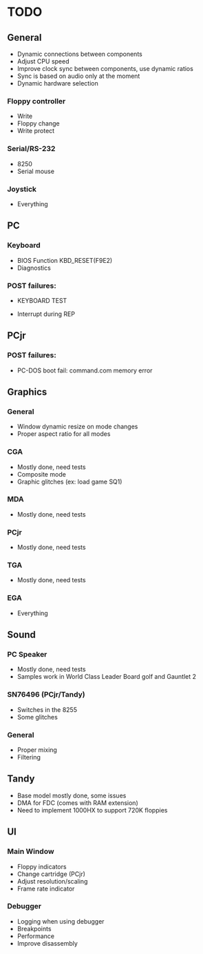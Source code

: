 # TODO

## General

- Dynamic connections between components
- Adjust CPU speed
- Improve clock sync between components, use dynamic ratios
- Sync is based on audio only at the moment
- Dynamic hardware selection

### Floppy controller
- Write
- Floppy change
- Write protect

### Serial/RS-232
- 8250 
- Serial mouse

### Joystick
- Everything

## PC

### Keyboard
- BIOS Function KBD_RESET(F9E2)
- Diagnostics

### POST failures:
- KEYBOARD TEST

- Interrupt during REP

## PCjr

### POST failures:
- PC-DOS boot fail: command.com memory error

## Graphics

### General
- Window dynamic resize on mode changes
- Proper aspect ratio for all modes

### CGA
- Mostly done, need tests
- Composite mode
- Graphic glitches (ex: load game SQ1)

### MDA
- Mostly done, need tests

### PCjr
- Mostly done, need tests

### TGA
- Mostly done, need tests

### EGA
- Everything

## Sound

### PC Speaker
- Mostly done, need tests
- Samples work in World Class Leader Board golf and Gauntlet 2

### SN76496 (PCjr/Tandy)
- Switches in the 8255
- Some glitches

### General
- Proper mixing
- Filtering

## Tandy
- Base model mostly done, some issues
- DMA for FDC (comes with RAM extension)
- Need to implement 1000HX to support 720K floppies

## UI

### Main Window
- Floppy indicators
- Change cartridge (PCjr)
- Adjust resolution/scaling
- Frame rate indicator

### Debugger
- Logging when using debugger
- Breakpoints
- Performance
- Improve disassembly

